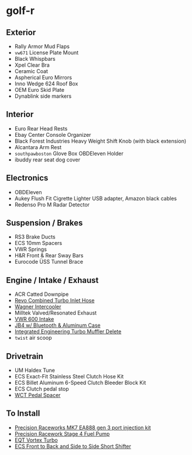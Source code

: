 # golf-r


## Exterior
- Rally Armor Mud Flaps
- `vw671` License Plate Mount
- Black Whispbars
- Xpel Clear Bra
- Ceramic Coat
- Aspherical Euro Mirrors
- Inno Wedge 624 Roof Box
- OEM Euro Skid Plate
- Dynablink side markers

## Interior
- Euro Rear Head Rests
- Ebay Center Console Organizer
- Black Forest Industries Heavy Weight Shift Knob (with black extension)
- Alcantara Arm Rest
- `southpawboston` Glove Box OBDEleven Holder
- ibuddy rear seat dog cover

## Electronics
- OBDEleven
- Aukey Flush Fit Cigrette Lighter USB adapter, Amazon black cables
- Redenso Pro M Radar Detector

## Suspension / Brakes
- RS3 Brake Ducts
- ECS 10mm Spacers
- VWR Springs
- H&R Front & Rear Sway Bars
- Eurocode ÜSS Tunnel Brace

## Engine / Intake / Exhaust
- ACR Catted Downpipe
- [Revo Combined Turbo Inlet Hose](https://funktionperformance.com/product/revo-2-0-tsi-turbo-inlet-hose/)
- [Wagner Intercooler](http://www.wagner-tuning.com/product/vw/vw-arteon/competition-ladeluftkuehler-kit-vag-18-20tsi-200001048-10.html)
- Milltek Valved/Resonated Exhaust
- [VWR 600 Intake](https://www.uspmotorsports.com/VWR12G7R600-4641.html)
- [JB4 w/ Bluetooth & Aluminum Case](http://www.burgertuning.com/vw_volkswagen_Group1_JB1_tuner.html)
- [Integrated Engineering Turbo Muffler Delete](https://www.performancebyie.com/ie-turbo-muffler-delete)
- `twist` air scoop

## Drivetrain
- UM Haldex Tune
- ECS Exact-Fit Stainless Steel Clutch Hose Kit
- ECS Billet Aluminum 6-Speed Clutch Bleeder Block Kit
- ECS Clutch pedal stop
- [WCT Pedal Spacer](http://wctperformance.com/wct-performance-pedal-spacer-for-mk7-7-5-golf-gti-r/)


## To Install
- [Precision Raceworks MK7 EA888 gen 3 port injection kit](http://www.precisionraceworks.com/index.php?route=product/product&path=20_61&product_id=87)
- [Precision Racework Stage 4 Fuel Pump](www.precisionraceworks.com/index.php?route=product/product&path=20_61&product_id=88)
- [EQT Vortex Turbo](https://eqtuning.com/products/eqt-vortex-turbocharger)
- [ECS Front to Back and Side to Side Short Shifter](https://www.ecstuning.com/b-ecs-parts/adjustable-short-shifter-kit/017694ecs01-01kt/)
